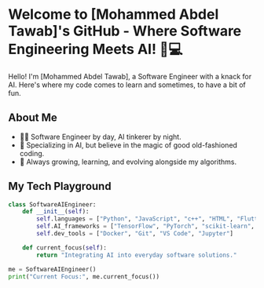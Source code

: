 # Welcome to [Mohammed Abdel Tawab]'s GitHub - Where Software Engineering Meets AI! 🤖💻

Hello! I'm [Mohammed Abdel Tawab], a Software Engineer with a knack for AI. Here's where my code comes to learn and sometimes, to have a bit of fun.

## About Me

- 👨‍💻 Software Engineer by day, AI tinkerer by night.
- 🧠 Specializing in AI, but believe in the magic of good old-fashioned coding.
- 🌱 Always growing, learning, and evolving alongside my algorithms.

## My Tech Playground

```python
class SoftwareAIEngineer:
    def __init__(self):
        self.languages = ["Python", "JavaScript", "c++", "HTML", "Flutter"]
        self.AI_frameworks = ["TensorFlow", "PyTorch", "scikit-learn", "Keras", "OpenAI","Flask"]
        self.dev_tools = ["Docker", "Git", "VS Code", "Jupyter"]

    def current_focus(self):
        return "Integrating AI into everyday software solutions."

me = SoftwareAIEngineer()
print("Current Focus:", me.current_focus())

